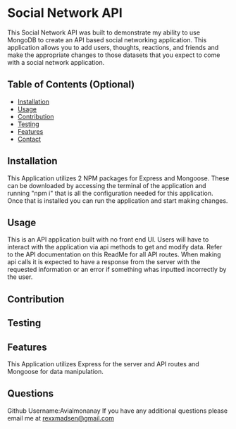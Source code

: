 # Social Network API        
This Social Network API was built to demonstrate my ability to use MongoDB to create an API based social networking application. This application allows you to add users, thoughts, reactions, and friends and make the appropriate changes to those datasets that you expect to come with a social network application.


## Table of Contents (Optional)

- [Installation](#installation)
- [Usage](#usage)
- [Contribution](#contribution)
- [Testing](#testing)
- [Features](#features)
- [Contact](#questions)



## Installation
This Application utilizes 2 NPM packages for Express and Mongoose. These can be downloaded by accessing the terminal of the application and running "npm i" that is all the configuration needed for this application. Once that is installed you can run the application and start making changes.

## Usage
This is an API application built with no front end UI. Users will have to interact with the application via api methods to get and modify data. Refer to the API documentation on this ReadMe for all API routes. When making api calls it is expected to have a response from the server with the requested information or an error if something whas inputted incorrectly by the user.

## Contribution


## Testing


## Features
This Application utilizes Express for the server and API routes and Mongoose for data manipulation.

## Questions
Github Username:Avialmonanay
If you have any additional questions please email me at rexxmadsen@gmail.com


